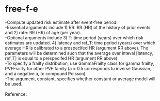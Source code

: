 # free-f-e
-Compute updated risk estimate after event-free period. <br>
-Essential arguments include 1) RR: RR (HR) of the history of prior events and 2) rate: RR (HR) of age (per year). <br>
-Optional arguments include 3) T: time period (years) over which risk estimates are updated, 4) latency and ref_T: time period (years) over which average HR is calibrated to a prespecifed HR (argument RR above). The parameters will be determined such that the average over inteval [latency, ref_T] is equal to a prespecifed HR (argument RR above) <br>
-To specify a frailty distribution, use GammaFrailty class for gamma frailty, PVFFrailty for other PVF family (a = 0.5 corresponds to inverse Gaussian, and a negative a, to compound Poisson) <br>
-The argument, constant, specifies whether constant or average model will be used. <br>
 <br>
Reference:

